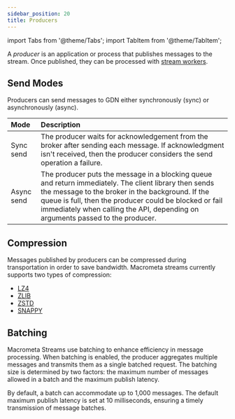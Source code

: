 ```yaml
---
sidebar_position: 20
title: Producers
---
```


import Tabs from '@theme/Tabs';
import TabItem from '@theme/TabItem';


A _producer_ is an application or process that publishes messages to the stream. Once published, they can be processed with [stream workers](../../cep/).

## Send Modes

Producers can send messages to GDN either synchronously (sync) or asynchronously (async).

| Mode       | Description                                                                                                                                         |
|:-----------|:----------------------------------------------------------------------------------------------------------------------------------------------------|
| Sync send  | The producer waits for acknowledgement from the broker after sending each message. If acknowledgment isn't received, then the producer considers the send operation a failure. |
| Async send | The producer puts the message in a blocking queue and return immediately. The client library then sends the message to the broker in the background. If the queue is full, then the producer could be blocked or fail immediately when calling the API, depending on arguments passed to the producer. |


## Compression

Messages published by producers can be compressed during transportation in order to save bandwidth. Macrometa streams currently supports two types of compression:

- [LZ4](https://github.com/lz4/lz4)
- [ZLIB](https://zlib.net/)
- [ZSTD](https://facebook.github.io/zstd/)
- [SNAPPY](https://github.com/google/snappy)

## Batching

Macrometa Streams use batching to enhance efficiency in message processing. When batching is enabled, the producer aggregates multiple messages and transmits them as a single batched request. The batching size is determined by two factors: the maximum number of messages allowed in a batch and the maximum publish latency.

By default, a batch can accommodate up to 1,000 messages. The default maximum publish latency is set at 10 milliseconds, ensuring a timely transmission of message batches.